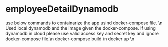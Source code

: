 # employeeDetailDynamodb

use below commands to containarize the app usind docker-compose file. \n
Used local dynamodb and the image given the docker-compose. If using dynamodb in cloud please use valid access key and secret key and ignore docker-compose file.\n
docker-compose build \n
docker up \n
